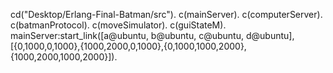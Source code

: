 cd("Desktop/Erlang-Final-Batman/src").
c(mainServer).
c(computerServer).
c(batmanProtocol).
c(moveSimulator).
c(guiStateM).
mainServer:start_link([a@ubuntu, b@ubuntu, c@ubuntu, d@ubuntu],[{0,1000,0,1000},{1000,2000,0,1000},{0,1000,1000,2000},{1000,2000,1000,2000}]).
